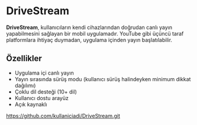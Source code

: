 # DriveStream

**DriveStream**, kullanıcıların kendi cihazlarından doğrudan canlı yayın yapabilmesini sağlayan bir mobil uygulamadır. YouTube gibi üçüncü taraf platformlara ihtiyaç duymadan, uygulama içinden yayın başlatılabilir.

## Özellikler

- Uygulama içi canlı yayın
- Yayın sırasında sürüş modu (kullanıcı sürüş halindeyken minimum dikkat dağılımı)
- Çoklu dil desteği (10+ dil)
- Kullanıcı dostu arayüz
- Açık kaynaklı

https://github.com/kullaniciadi/DriveStream.git